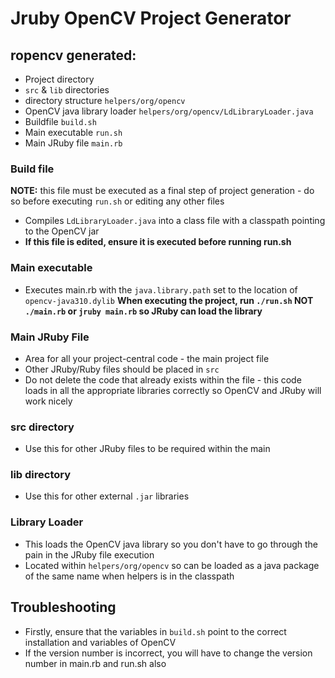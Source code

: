 # Jruby OpenCV Project Generator
## ropencv generated:
* Project directory
* `src` & `lib` directories
* directory structure `helpers/org/opencv`
* OpenCV java library loader `helpers/org/opencv/LdLibraryLoader.java`
* Buildfile `build.sh`
* Main executable `run.sh`
* Main JRuby file `main.rb`

### __Build file__
**NOTE:** this file must be executed as a final step of project generation - do so before executing `run.sh` or editing any other files
* Compiles `LdLibraryLoader.java` into a class file with a classpath pointing to the OpenCV jar
* **If this file is edited, ensure it is executed before running run.sh**

### __Main executable__
* Executes main.rb with the `java.library.path` set to the location of `opencv-java310.dylib`
**When executing the project, run `./run.sh` __NOT__ `./main.rb` or `jruby main.rb` so JRuby can load the library**

### __Main JRuby File__
* Area for all your project-central code - the main project file
* Other JRuby/Ruby files should be placed in `src`
* Do not delete the code that already exists within the file - this code loads in all the appropriate libraries correctly so OpenCV and JRuby will work nicely

### src directory
* Use this for other JRuby files to be required within the main

### lib directory
* Use this for other external `.jar` libraries

### Library Loader
* This loads the OpenCV java library so you don't have to go through the pain in the JRuby file execution
* Located within `helpers/org/opencv` so can be loaded as a java package of the same name when helpers is in the classpath

## Troubleshooting
* Firstly, ensure that the variables in `build.sh` point to the correct installation and variables of OpenCV
* If the version number is incorrect, you will have to change the version number in main.rb and run.sh also

